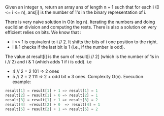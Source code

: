 Given an integer n, return an array ans of length n + 1 such that for each i (0 <= i <= n), ans[i] is the number of 1's in the binary representation of i.

There is very naive solution in O(n log n). Iterating the numbers and doing euclidian division and computing the rests.
There is also a solution on very efficient relies on bits. We know that :
- i >> 1 is equivalent to i // 2. It shifts the bits of i one position to the right.
- i & 1 checks if the last bit is 1 (i.e., if the number is odd).

The value at result[i] is the sum of result[i // 2] (which is the number of 1s in i // 2) and i & 1 (which adds 1 if i is odd).
i.e 
- 4 // 2 = 2    101  => 2 ones 
- 5 // 2 = 2    111  => 2  + odd bit = 3 ones.
Complexity O(n). Execution example:
```python
result[1] = result[1] + 1 => result[1] = 1
result[2] = result[1] + 0 => result[2] = 1
result[3] = result[1] + 1 => result[3] = 2
result[4]  =result[2] + 0  => result[4] = 1
result[5] = result[2] + 1 => result[5] = 2
```

